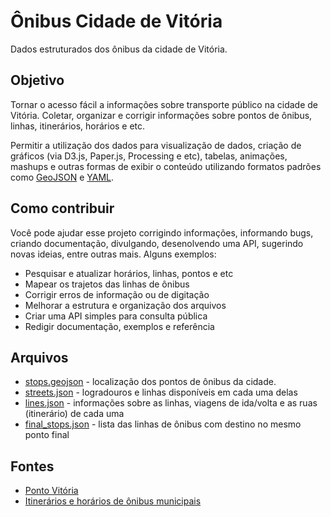 # Ônibus Cidade de Vitória

Dados estruturados dos ônibus da cidade de Vitória.

## Objetivo

Tornar o acesso fácil a informações sobre transporte público na cidade de
Vitória. Coletar, organizar e corrigir informações sobre pontos de ônibus,
linhas, itinerários, horários e etc.

Permitir a utilização dos dados para visualização de dados, criação de gráficos
(via D3.js, Paper.js, Processing e etc), tabelas, animações, mashups e outras
formas de exibir o conteúdo utilizando formatos padrões como
[GeoJSON](http://geojson.org/) e [YAML](http://www.yaml.org/).

## Como contribuir

Você pode ajudar esse projeto corrigindo informações, informando bugs, criando
documentação, divulgando, desenolvendo uma API, sugerindo novas ideias, entre
outras mais. Alguns exemplos:

- Pesquisar e atualizar horários, linhas, pontos e etc
- Mapear os trajetos das linhas de ônibus
- Corrigir erros de informação ou de digitação
- Melhorar a estrutura e organização dos arquivos
- Criar uma API simples para consulta pública
- Redigir documentação, exemplos e referência

## Arquivos

- [stops.geojson](data/stops.geojson) - localização dos pontos de ônibus da cidade.
- [streets.json](data/streets.json) - logradouros e linhas disponíveis em cada uma delas
- [lines.json](data/lines.json) - informações sobre as linhas, viagens de ida/volta e as ruas (itinerário) de cada uma
- [final_stops.json](data/final_stops.json) - lista das linhas de ônibus com destino no mesmo ponto final

## Fontes

- [Ponto Vitória](http://rast.vitoria.es.gov.br/pontovitoria/)
- [Itinerários e horários de ônibus municipais](http://sistemas.vitoria.es.gov.br/redeiti/)